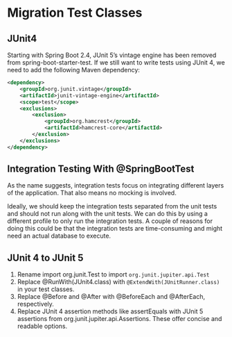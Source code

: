 # Migration Test Classes

## JUnit4

Starting with Spring Boot 2.4, JUnit 5’s vintage engine has been removed from spring-boot-starter-test. If we still want to write tests using JUnit 4, we need to add the following Maven dependency:

```xml
<dependency>
    <groupId>org.junit.vintage</groupId>
    <artifactId>junit-vintage-engine</artifactId>
    <scope>test</scope>
    <exclusions>
        <exclusion>
            <groupId>org.hamcrest</groupId>
            <artifactId>hamcrest-core</artifactId>
        </exclusion>
    </exclusions>
</dependency>
```


## Integration Testing With @SpringBootTest
As the name suggests, integration tests focus on integrating different layers of the application. That also means no mocking is involved.

Ideally, we should keep the integration tests separated from the unit tests and should not run along with the unit tests. We can do this by using a different profile to only run the integration tests. A couple of reasons for doing this could be that the integration tests are time-consuming and might need an actual database to execute.


## JUnit 4 to JUnit 5

1. Rename import org.junit.Test to import `org.junit.jupiter.api.Test`
2. Replace @RunWith(JUnit4.class) with `@ExtendWith(JUnitRunner.class)` in your test classes.
3. Replace @Before and @After with @BeforeEach and @AfterEach, respectively.
4. Replace JUnit 4 assertion methods like assertEquals with JUnit 5 assertions from org.junit.jupiter.api.Assertions. These offer concise and readable options.